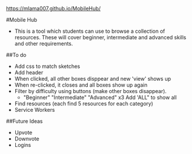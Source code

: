 https://mlama007.github.io/MobileHub/

#Mobile Hub
* This is a tool which students can use to browse a collection of resources. These will cover beginner, intermediate and advanced skills and other requirements.

##To do
* Add css to match sketches
* Add header
* When clicked, all other boxes disppear and new 'view' shows up
* When re-clicked, it closes and all boxes show up again
* Filter by difficulty using buttons (make other boxes disappear). 
    * "Beginner" "Intermediate" "Advanced" x3 Add 'ALL" to show all
* Find resources (each find 5 resources for each category)
* Service Workers

##Future Ideas
* Upvote
* Downvote
* Logins